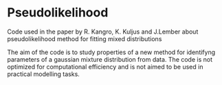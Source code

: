 # Pseudolikelihood
Code used in the paper by R. Kangro, K. Kuljus and J.Lember about pseudolikelihood method for fitting mixed distributions

The aim of the code is to study properties of a new method for identifyng parameters of a gaussian mixture distribution from  data. The code is not optimized for computational efficiency and is not aimed to be used in practical modelling tasks.  
